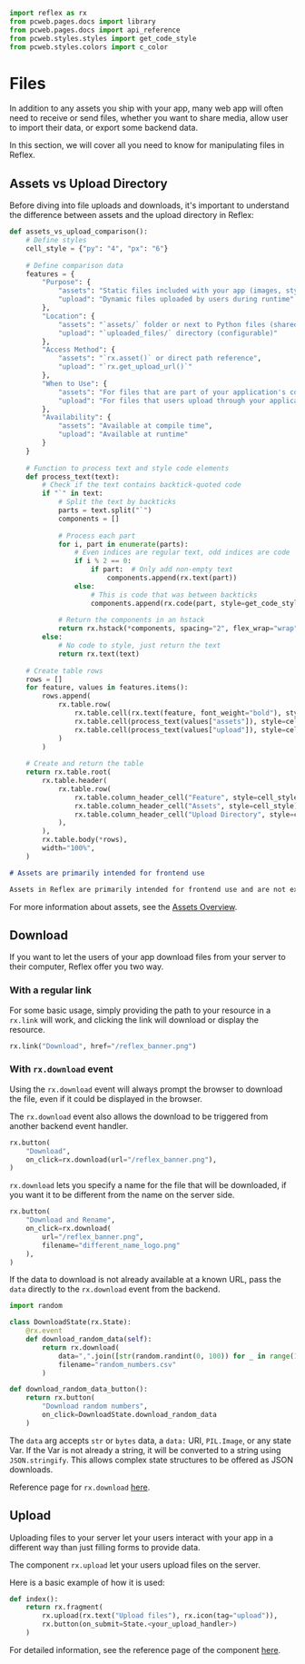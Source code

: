 ```python exec
import reflex as rx
from pcweb.pages.docs import library
from pcweb.pages.docs import api_reference
from pcweb.styles.styles import get_code_style
from pcweb.styles.colors import c_color
```

# Files

In addition to any assets you ship with your app, many web app will often need to receive or send files, whether you want to share media, allow user to import their data, or export some backend data.

In this section, we will cover all you need to know for manipulating files in Reflex.

## Assets vs Upload Directory

Before diving into file uploads and downloads, it's important to understand the difference between assets and the upload directory in Reflex:

```python demo exec
def assets_vs_upload_comparison():
    # Define styles
    cell_style = {"py": "4", "px": "6"}
    
    # Define comparison data
    features = {
        "Purpose": {
            "assets": "Static files included with your app (images, stylesheets, scripts)",
            "upload": "Dynamic files uploaded by users during runtime"
        },
        "Location": {
            "assets": "`assets/` folder or next to Python files (shared assets)",
            "upload": "`uploaded_files/` directory (configurable)"
        },
        "Access Method": {
            "assets": "`rx.asset()` or direct path reference",
            "upload": "`rx.get_upload_url()`"
        },
        "When to Use": {
            "assets": "For files that are part of your application's codebase",
            "upload": "For files that users upload through your application"
        },
        "Availability": {
            "assets": "Available at compile time",
            "upload": "Available at runtime"
        }
    }
    
    # Function to process text and style code elements
    def process_text(text):
        # Check if the text contains backtick-quoted code
        if "`" in text:
            # Split the text by backticks
            parts = text.split("`")
            components = []
            
            # Process each part
            for i, part in enumerate(parts):
                # Even indices are regular text, odd indices are code
                if i % 2 == 0:
                    if part:  # Only add non-empty text
                        components.append(rx.text(part))
                else:
                    # This is code that was between backticks
                    components.append(rx.code(part, style=get_code_style("violet")))
            
            # Return the components in an hstack
            return rx.hstack(*components, spacing="2", flex_wrap="wrap")
        else:
            # No code to style, just return the text
            return rx.text(text)
    
    # Create table rows
    rows = []
    for feature, values in features.items():
        rows.append(
            rx.table.row(
                rx.table.cell(rx.text(feature, font_weight="bold"), style=cell_style),
                rx.table.cell(process_text(values["assets"]), style=cell_style),
                rx.table.cell(process_text(values["upload"]), style=cell_style),
            )
        )
    
    # Create and return the table
    return rx.table.root(
        rx.table.header(
            rx.table.row(
                rx.table.column_header_cell("Feature", style=cell_style),
                rx.table.column_header_cell("Assets", style=cell_style),
                rx.table.column_header_cell("Upload Directory", style=cell_style),
            ),
        ),
        rx.table.body(*rows),
        width="100%",
    )
```

```md alert
# Assets are primarily intended for frontend use

Assets in Reflex are primarily intended for frontend use and are not expected to be read from the backend. When assets are needed in both frontend and backend, they are currently copied to the backend (though this behavior may change in future versions).
```

For more information about assets, see the [Assets Overview](/docs/assets/overview/).

## Download

If you want to let the users of your app download files from your server to their computer, Reflex offer you two way.

### With a regular link

For some basic usage, simply providing the path to your resource in a `rx.link` will work, and clicking the link will download or display the resource.

```python demo
rx.link("Download", href="/reflex_banner.png")
```

### With `rx.download` event

Using the `rx.download` event will always prompt the browser to download the file, even if it could be displayed in the browser.

The `rx.download` event also allows the download to be triggered from another backend event handler.

```python demo
rx.button(
    "Download",
    on_click=rx.download(url="/reflex_banner.png"),
)
```

`rx.download` lets you specify a name for the file that will be downloaded, if you want it to be different from the name on the server side.

```python demo
rx.button(
    "Download and Rename",
    on_click=rx.download(
        url="/reflex_banner.png",
        filename="different_name_logo.png"
    ),
)
```

If the data to download is not already available at a known URL, pass the `data` directly to the `rx.download` event from the backend.

```python demo exec
import random

class DownloadState(rx.State):
    @rx.event
    def download_random_data(self):
        return rx.download(
            data=",".join([str(random.randint(0, 100)) for _ in range(10)]),
            filename="random_numbers.csv"
        )

def download_random_data_button():
    return rx.button(
        "Download random numbers",
        on_click=DownloadState.download_random_data
    )
```

The `data` arg accepts `str` or `bytes` data, a `data:` URI, `PIL.Image`, or any state Var. If the Var is not already a string, it will be converted to a string using `JSON.stringify`. This allows complex state structures to be offered as JSON downloads.

Reference page for `rx.download` [here]({api_reference.special_events.path}#rx.download).

## Upload

Uploading files to your server let your users interact with your app in a different way than just filling forms to provide data.

The component `rx.upload` let your users upload files on the server.

Here is a basic example of how it is used:

```python
def index():
    return rx.fragment(
        rx.upload(rx.text("Upload files"), rx.icon(tag="upload")),
        rx.button(on_submit=State.<your_upload_handler>)
    )
```

For detailed information, see the reference page of the component [here]({library.forms.upload.path}).
